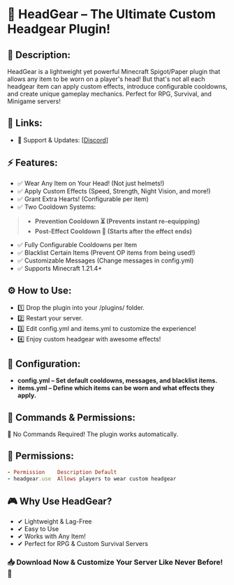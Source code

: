 # 📝 HeadGear – The Ultimate Custom Headgear Plugin!

## 🔹 Description:
HeadGear is a lightweight yet powerful Minecraft Spigot/Paper plugin that allows any item to be worn on a player's head! But that's not all each headgear item can apply custom effects, introduce configurable cooldowns, and create unique gameplay mechanics. Perfect for RPG, Survival, and Minigame servers!

## 🔗 Links:
- 💬 Support & Updates: [[Discord](https://discord.gg/czUy2sjNVV)]

## ⚡ Features:
- ✅ Wear Any Item on Your Head! (Not just helmets!)
- ✅ Apply Custom Effects (Speed, Strength, Night Vision, and more!)
- ✅ Grant Extra Hearts! (Configurable per item) 
- ✅ Two Cooldown Systems:
> - **Prevention Cooldown ⏳ (Prevents instant re-equipping)**
> - **Post-Effect Cooldown 🔄 (Starts after the effect ends)**
- ✅ Fully Configurable Cooldowns per Item
- ✅ Blacklist Certain Items (Prevent OP items from being used!)
- ✅ Customizable Messages (Change messages in config.yml)
- ✅ Supports Minecraft 1.21.4+
  
## ⚙ How to Use:
- 1️⃣ Drop the plugin into your /plugins/ folder.
- 2️⃣ Restart your server.
- 3️⃣ Edit config.yml and items.yml to customize the experience!
- 4️⃣ Enjoy custom headgear with awesome effects!

## 📂 Configuration:
- **config.yml – Set default cooldowns, messages, and blacklist items.**
- **items.yml – Define which items can be worn and what effects they apply.**


## 📌 Commands & Permissions:
🔹 No Commands Required! The plugin works automatically.
## 🔹 Permissions:
```ruby
- Permission	Description	Default
- headgear.use	Allows players to wear custom headgear
```
## 🎮 Why Use HeadGear?
- ✔ Lightweight & Lag-Free
- ✔ Easy to Use
- ✔ Works with Any Item!
- ✔ Perfect for RPG & Custom Survival Servers

### 📥 Download Now & Customize Your Server Like Never Before! 🚀
